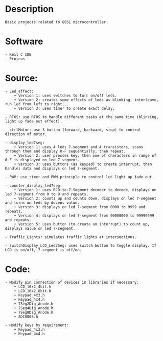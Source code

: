 # Description
    Basic projects related to 8051 microcontroller.

# Software
    - Keil C IDE
    - Proteus
    
# Source: 
    - Led_effect: 
        + Version 1: uses switches to turn on/off leds.
        + Version 2: creates some effects of leds as blinking, interleave, run led from left to right...
        + Version 3: uses timer to create exact delay.

    - RTOS: use RTOS to handle different tasks at the same time (blinking, light up fade out effect).

    - ctrlMotor: use 3 button (forward, backward, stop) to control direction of motor.

    - display_led7seg: 
        + Version 1: uses 4 leds 7-segment and 4 transistors, scans through them and display 0-F sequentially, then repeat.
        + Version 2: user presses key, then one of characters in range of 0-F is displayed on led 7-segment.
        + Version 3: uses buttons (as keypad) to create interrupt, then handles data and displays on led 7-segment.

    - PWM: use timer and PWM principle to control led light up fade out.

    - counter_display_led7seg:
        + Version 1: uses BCD-to-7-Segment decoder to decode, displays on led 7-segment from 0 to 9 and repeats.
        + Version 2: counts up and counts down, displays on led 7-segment and turns on leds by dozens value.
        + Version 3: displays on led 7-segment from 0000 to 9999 and repeats.
        + Version 4: displays on led 7-segment from 00000000 to 99999999 and repeats.
        + Version 5: uses button (to create an interrupt) to count up, displays value on led 7-segment.
    
    - Traffic_Lights: simulates traffic lights at intersections.

    - switchDisplay_LCD_Led7Seg: uses switch button to toggle display. If LCD is on/off, 7-segment is off/on.

# Code:
    - Modify pin connection of devices in libraries if necessary:
        + LCD_16x2_4bit.h 
        + LCD_16x2_8bit.h  
        + Keypad_4x3.h
        + Keypad_4x4.h
        + 7Seg2Dig_Anode.h
        + 7Seg4Dig_Anode.h
        + 7Seg8Dig_Anode.h
        + ADC0808.h

    - Modify keys by requirement:
        + Keypad_4x3.h
        + Keypad_4x4.h